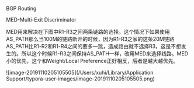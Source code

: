 

BGP Routing

MED-Multi-Exit Discriminator

MED用来解决在下图中R1-R3之间两条链路的选择。这个情况下如果使用AS_PATH那么当100M的链路断开的时候，因为R1-R3之家的这条20M链路AS_PATH比R1-R2和R1-R4之间的要多一跳，造成路由就不选择R3，这是不想发生的。所以这个时候R1-R3之间保持AS_PATH一样，改用MED来选择线路。MED小的优先，这个和Weight/Local Preference正好相反，后者是越大越优先。

![image-20191110205105505](/Users/xuhi/Library/Application Support/typora-user-images/image-20191110205105505.png)